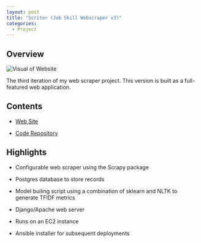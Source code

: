 ```yaml
---
layout: post
title: "Scriter (Job Skill Webscraper v3)"
categories:
  - Project
---
```


## Overview

![Visual of Website](https://jrg-resume.s3.amazonaws.com/scriter_v3.png)

The third iteration of my web scraper project. This version is built as
a full-featured web application.

## Contents

* [Web Site](http://scriter.net/)

* [Code Repository](https://github.com/justinrgarrard/Scriter)


## Highlights

* Configurable web scraper using the Scrapy package

* Postgres database to store records

* Model builing script using a combination of sklearn and NLTK to generate TFIDF metrics

* Django/Apache web server

* Runs on an EC2 instance

* Ansible installer for subsequent deployments

